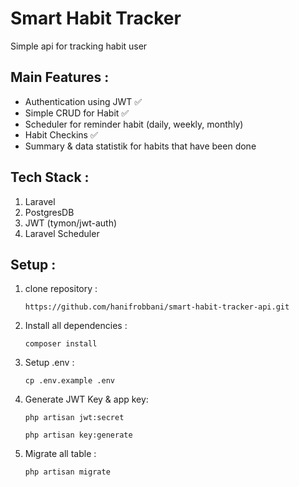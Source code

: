 # Smart Habit Tracker
Simple api for tracking habit user


## Main Features : 
- Authentication using JWT ✅
- Simple CRUD for Habit ✅
- Scheduler for reminder habit (daily, weekly, monthly)
- Habit Checkins ✅
- Summary & data statistik for habits that have been done

## Tech Stack :
1. Laravel
2. PostgresDB
3. JWT (tymon/jwt-auth)
4. Laravel Scheduler


## Setup :
1. clone repository : 
    ``` 
    https://github.com/hanifrobbani/smart-habit-tracker-api.git
    ```
3. Install all dependencies :
    ```
    composer install
    ```
4. Setup .env :
    ```
    cp .env.example .env
    ```
5. Generate JWT Key & app key:
    ```
    php artisan jwt:secret
    ```
    ```
    php artisan key:generate
    ```
6. Migrate all table :
    ```
    php artisan migrate
    ```
